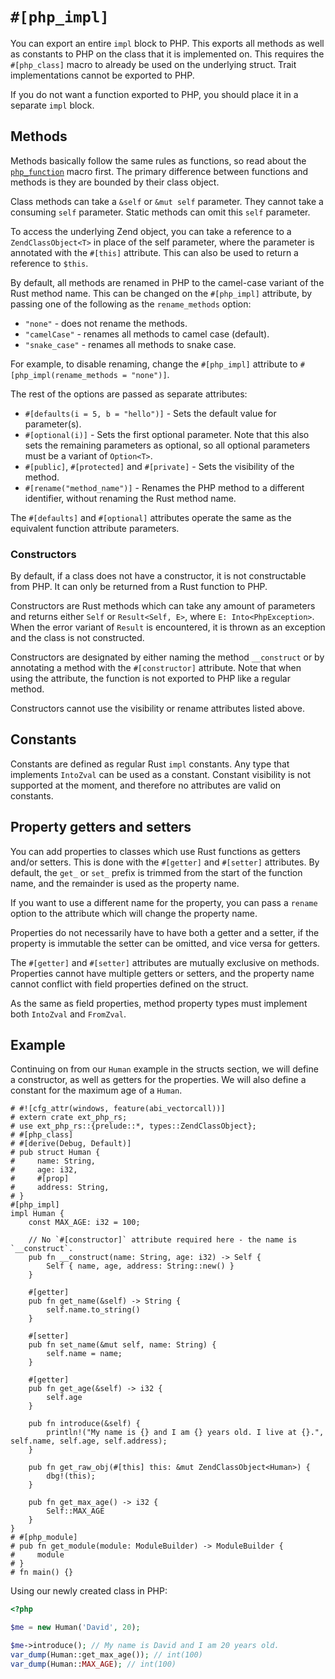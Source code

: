 # `#[php_impl]`

You can export an entire `impl` block to PHP. This exports all methods as well
as constants to PHP on the class that it is implemented on. This requires the
`#[php_class]` macro to already be used on the underlying struct. Trait
implementations cannot be exported to PHP.

If you do not want a function exported to PHP, you should place it in a separate
`impl` block.

## Methods

Methods basically follow the same rules as functions, so read about the
[`php_function`] macro first. The primary difference between functions and
methods is they are bounded by their class object.

Class methods can take a `&self` or `&mut self` parameter. They cannot take a
consuming `self` parameter. Static methods can omit this `self` parameter.

To access the underlying Zend object, you can take a reference to a
`ZendClassObject<T>` in place of the self parameter, where the parameter is
annotated with the `#[this]` attribute. This can also be used to return a
reference to `$this`.

By default, all methods are renamed in PHP to the camel-case variant of the Rust
method name. This can be changed on the `#[php_impl]` attribute, by passing one
of the following as the `rename_methods` option:

- `"none"` - does not rename the methods.
- `"camelCase"` - renames all methods to camel case (default).
- `"snake_case"` - renames all methods to snake case.

For example, to disable renaming, change the `#[php_impl]` attribute to
`#[php_impl(rename_methods = "none")]`.

The rest of the options are passed as separate attributes:

- `#[defaults(i = 5, b = "hello")]` - Sets the default value for parameter(s).
- `#[optional(i)]` - Sets the first optional parameter. Note that this also sets
  the remaining parameters as optional, so all optional parameters must be a
  variant of `Option<T>`.
- `#[public]`, `#[protected]` and `#[private]` - Sets the visibility of the
  method.
- `#[rename("method_name")]` - Renames the PHP method to a different identifier,
  without renaming the Rust method name.

The `#[defaults]` and `#[optional]` attributes operate the same as the
equivalent function attribute parameters.

### Constructors

By default, if a class does not have a constructor, it is not constructable from
PHP. It can only be returned from a Rust function to PHP.

Constructors are Rust methods which can take any amount of parameters and
returns either `Self` or `Result<Self, E>`, where `E: Into<PhpException>`. When
the error variant of `Result` is encountered, it is thrown as an exception and
the class is not constructed.

Constructors are designated by either naming the method `__construct` or by
annotating a method with the `#[constructor]` attribute. Note that when using
the attribute, the function is not exported to PHP like a regular method.

Constructors cannot use the visibility or rename attributes listed above.

## Constants

Constants are defined as regular Rust `impl` constants. Any type that implements
`IntoZval` can be used as a constant. Constant visibility is not supported at
the moment, and therefore no attributes are valid on constants.

## Property getters and setters

You can add properties to classes which use Rust functions as getters and/or
setters. This is done with the `#[getter]` and `#[setter]` attributes. By
default, the `get_` or `set_` prefix is trimmed from the start of the function
name, and the remainder is used as the property name.

If you want to use a different name for the property, you can pass a `rename`
option to the attribute which will change the property name.

Properties do not necessarily have to have both a getter and a setter, if the
property is immutable the setter can be omitted, and vice versa for getters.

The `#[getter]` and `#[setter]` attributes are mutually exclusive on methods.
Properties cannot have multiple getters or setters, and the property name cannot
conflict with field properties defined on the struct.

As the same as field properties, method property types must implement both
`IntoZval` and `FromZval`.

## Example

Continuing on from our `Human` example in the structs section, we will define a
constructor, as well as getters for the properties. We will also define a
constant for the maximum age of a `Human`.

```rust,no_run
# #![cfg_attr(windows, feature(abi_vectorcall))]
# extern crate ext_php_rs;
# use ext_php_rs::{prelude::*, types::ZendClassObject};
# #[php_class]
# #[derive(Debug, Default)]
# pub struct Human {
#     name: String,
#     age: i32,
#     #[prop]
#     address: String,
# }
#[php_impl]
impl Human {
    const MAX_AGE: i32 = 100;

    // No `#[constructor]` attribute required here - the name is `__construct`.
    pub fn __construct(name: String, age: i32) -> Self {
        Self { name, age, address: String::new() }
    }

    #[getter]
    pub fn get_name(&self) -> String {
        self.name.to_string()
    }

    #[setter]
    pub fn set_name(&mut self, name: String) {
        self.name = name;
    }

    #[getter]
    pub fn get_age(&self) -> i32 {
        self.age
    }

    pub fn introduce(&self) {
        println!("My name is {} and I am {} years old. I live at {}.", self.name, self.age, self.address);
    }

    pub fn get_raw_obj(#[this] this: &mut ZendClassObject<Human>) {
        dbg!(this);   
    }

    pub fn get_max_age() -> i32 {
        Self::MAX_AGE
    }
}
# #[php_module]
# pub fn get_module(module: ModuleBuilder) -> ModuleBuilder {
#     module
# }
# fn main() {}
```

Using our newly created class in PHP:

```php
<?php

$me = new Human('David', 20);

$me->introduce(); // My name is David and I am 20 years old.
var_dump(Human::get_max_age()); // int(100)
var_dump(Human::MAX_AGE); // int(100)
```

[`php_function`]: ./function.md
